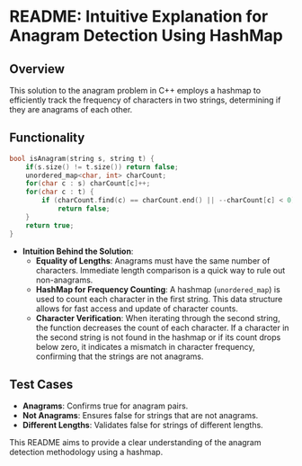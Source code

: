 # README: Intuitive Explanation for Anagram Detection Using HashMap

## Overview
This solution to the anagram problem in C++ employs a hashmap to efficiently track the frequency of characters in two strings, determining if they are anagrams of each other.

## Functionality
```cpp
bool isAnagram(string s, string t) {
    if(s.size() != t.size()) return false;
    unordered_map<char, int> charCount;
    for(char c : s) charCount[c]++;
    for(char c : t) {
        if (charCount.find(c) == charCount.end() || --charCount[c] < 0)
            return false;
    }
    return true;
}
```
- **Intuition Behind the Solution**:
    - **Equality of Lengths**: Anagrams must have the same number of characters. Immediate length comparison is a quick way to rule out non-anagrams.
    - **HashMap for Frequency Counting**: A hashmap (`unordered_map`) is used to count each character in the first string. This data structure allows for fast access and update of character counts.
    - **Character Verification**: When iterating through the second string, the function decreases the count of each character. If a character in the second string is not found in the hashmap or if its count drops below zero, it indicates a mismatch in character frequency, confirming that the strings are not anagrams.

## Test Cases
- **Anagrams**: Confirms true for anagram pairs.
- **Not Anagrams**: Ensures false for strings that are not anagrams.
- **Different Lengths**: Validates false for strings of different lengths.

This README aims to provide a clear understanding of the anagram detection methodology using a hashmap.
